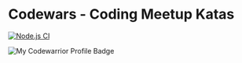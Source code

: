 # Codewars - Coding Meetup Katas

[![Node.js CI](https://github.com/selcukusta/codewars-coding-meetup-katas/actions/workflows/node.js.yml/badge.svg)](https://github.com/selcukusta/codewars-coding-meetup-katas/actions/workflows/node.js.yml)

![My Codewarrior Profile Badge](https://www.codewars.com/users/selcukusta/badges/large)

